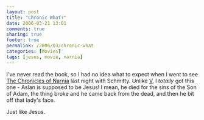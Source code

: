 ```yaml
---
layout: post
title: "Chronic What?"
date: 2006-03-21 13:01
comments: true
sharing: true
footer: true
permalink: /2006/03/chronic-what
categories: [Movies]
tags: [jesus, movie, narnia]
---
```

I've never read the book, so I had no idea what to expect when I went to see <a href="http://www.imdb.com/title/tt0363771/">The Chronicles of Narnia</a> last night with Schmitty.  Unlike <a href="/2006/03/v-vendetta">V</a>, I <em>totally</em> got this one - Aslan is supposed to be Jesus!  I mean, he died for the sins of the Son of Adam, the thing broke and he came back from the dead, and then he bit off that lady's face.

Just like Jesus.

